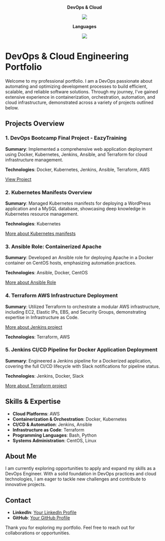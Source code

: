 <p align="center">
  <strong>DevOps & Cloud</strong>
</p>
<p align="center">
  <a href="https://skillicons.dev">
    <img src="https://skillicons.dev/icons?i=git,docker,kubernetes,jenkins,ansible,terraform,aws" />
  </a>
</p>

<p align="center">
  <strong>Languages</strong>
</p>
<p align="center">
  <a href="https://skillicons.dev">
    <img src="https://skillicons.dev/icons?i=c,cpp,java,py,bash,linux,ubuntu" />
  </a>
</p>

# DevOps & Cloud Engineering Portfolio

Welcome to my professional portfolio. I am a DevOps  passionate about automating and optimizing development processes to build efficient, scalable, and reliable software solutions. Through my journey, I've gained extensive experience in containerization, orchestration, automation, and cloud infrastructure, demonstrated across a variety of projects outlined below.

## Projects Overview

### 1. DevOps Bootcamp Final Project - EazyTraining

**Summary**: Implemented a comprehensive web application deployment using Docker, Kubernetes, Jenkins, Ansible, and Terraform for cloud infrastructure management.

**Technologies**: Docker, Kubernetes, Jenkins, Ansible, Terraform, AWS

[View Project](https://github.com/MousMaster/ProjetFilRouge)

### 2. Kubernetes Manifests Overview

**Summary**: Managed Kubernetes manifests for deploying a WordPress application and a MySQL database, showcasing deep knowledge in Kubernetes resource management.

**Technologies**: Kubernetes

[More about Kubernetes manifests](https://github.com/MousMaster/kubernetesProject)


### 3. Ansible Role: Containerized Apache

**Summary**: Developed an Ansible role for deploying Apache in a Docker container on CentOS hosts, emphasizing automation practices.

**Technologies**: Ansible, Docker, CentOS

[More about Ansible Role](https://github.com/MousMaster/Ansible)

### 4. Terraform AWS Infrastructure Deployment

**Summary**: Utilized Terraform to orchestrate a modular AWS infrastructure, including EC2, Elastic IPs, EBS, and Security Groups, demonstrating expertise in Infrastructure as Code.

[More about Jenkins project](https://github.com/MousMaster/Terraform)


**Technologies**: Terraform, AWS

### 5. Jenkins CI/CD Pipeline for Docker Application Deployment

**Summary**: Engineered a Jenkins pipeline for a Dockerized application, covering the full CI/CD lifecycle with Slack notifications for pipeline status.

**Technologies**: Jenkins, Docker, Slack

[More about Terraform project](https://github.com/MousMaster/JenkinsProject)


## Skills & Expertise

- **Cloud Platforms**: AWS
- **Containerization & Orchestration**: Docker, Kubernetes
- **CI/CD & Automation**: Jenkins, Ansible
- **Infrastructure as Code**: Terraform
- **Programming Languages**: Bash, Python
- **Systems Administration**: CentOS, Linux



## About Me

I am currently exploring opportunities to apply and expand my skills as a DevOps Engineer. With a solid foundation in DevOps practices and cloud technologies, I am eager to tackle new challenges and contribute to innovative projects.

## Contact

- **LinkedIn**: [Your LinkedIn Profile](#)
- **GitHub**: [Your GitHub Profile](#)

Thank you for exploring my portfolio. Feel free to reach out for collaborations or opportunities.


